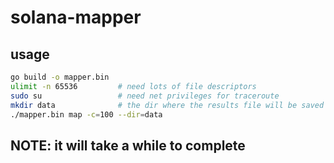 # solana-mapper

## usage

```bash
go build -o mapper.bin
ulimit -n 65536 		# need lots of file descriptors
sudo su 				# need net privileges for traceroute
mkdir data 				# the dir where the results file will be saved
./mapper.bin map -c=100 --dir=data
```

NOTE: it will take a while to complete
---
